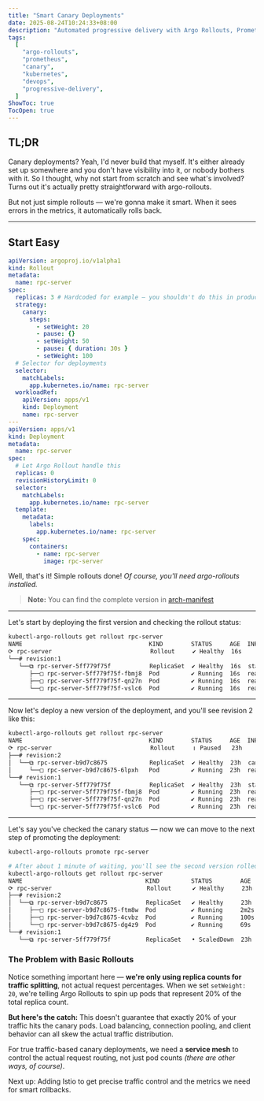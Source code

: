 ```yaml
---
title: "Smart Canary Deployments"
date: 2025-08-24T10:24:33+08:00
description: "Automated progressive delivery with Argo Rollouts, Prometheus metrics, and istio for safe production deployments"
tags:
  [
    "argo-rollouts",
    "prometheus",
    "canary",
    "kubernetes",
    "devops",
    "progressive-delivery",
  ]
ShowToc: true
TocOpen: true
---
```


## TL;DR

Canary deployments? Yeah, I'd never build that myself. It's either already set up somewhere and you don't have visibility into it, or nobody bothers with it. So I thought, why not start from scratch and see what's involved? Turns out it's actually pretty straightforward with argo-rollouts.

But not just simple rollouts — we're gonna make it smart. When it sees errors in the metrics, it automatically rolls back.

---

## Start Easy

```yaml
apiVersion: argoproj.io/v1alpha1
kind: Rollout
metadata:
  name: rpc-server
spec:
  replicas: 3 # Hardcoded for example — you shouldn't do this in production
  strategy:
    canary:
      steps:
        - setWeight: 20
        - pause: {}
        - setWeight: 50
        - pause: { duration: 30s }
        - setWeight: 100
  # Selector for deployments
  selector:
    matchLabels:
      app.kubernetes.io/name: rpc-server
  workloadRef:
    apiVersion: apps/v1
    kind: Deployment
    name: rpc-server
---
apiVersion: apps/v1
kind: Deployment
metadata:
  name: rpc-server
spec:
  # Let Argo Rollout handle this
  replicas: 0
  revisionHistoryLimit: 0
  selector:
    matchLabels:
      app.kubernetes.io/name: rpc-server
  template:
    metadata:
      labels:
        app.kubernetes.io/name: rpc-server
    spec:
      containers:
        - name: rpc-server
          image: rpc-server
```

Well, that's it! Simple rollouts done! _Of course, you'll need argo-rollouts installed._

> **Note:** You can find the complete version in [arch-manifest](https://github.com/polo871209/arch-manifest/tree/main/base/app/rpc-server)

---

Let's start by deploying the first version and checking the rollout status:

```bash
kubectl-argo-rollouts get rollout rpc-server
NAME                                    KIND        STATUS     AGE  INFO
⟳ rpc-server                            Rollout     ✔ Healthy  16s
└──# revision:1
   └──⧉ rpc-server-5ff779f75f           ReplicaSet  ✔ Healthy  16s  stable
      ├──□ rpc-server-5ff779f75f-fbmj8  Pod         ✔ Running  16s  ready:1/1
      ├──□ rpc-server-5ff779f75f-qn27n  Pod         ✔ Running  16s  ready:1/1
      └──□ rpc-server-5ff779f75f-vslc6  Pod         ✔ Running  16s  ready:1/1
```

---

Now let's deploy a new version of the deployment, and you'll see revision 2 like this:

```bash
kubectl-argo-rollouts get rollout rpc-server
NAME                                    KIND        STATUS     AGE  INFO
⟳ rpc-server                            Rollout     ॥ Paused   23h
├──# revision:2
│  └──⧉ rpc-server-b9d7c8675            ReplicaSet  ✔ Healthy  23h  canary
│     └──□ rpc-server-b9d7c8675-6lpxh   Pod         ✔ Running  23h  ready:1/1,restarts:1
└──# revision:1
   └──⧉ rpc-server-5ff779f75f           ReplicaSet  ✔ Healthy  23h  stable
      ├──□ rpc-server-5ff779f75f-fbmj8  Pod         ✔ Running  23h  ready:1/1,restarts:1
      ├──□ rpc-server-5ff779f75f-qn27n  Pod         ✔ Running  23h  ready:1/1,restarts:2
      └──□ rpc-server-5ff779f75f-vslc6  Pod         ✔ Running  23h  ready:1/1,restarts:1
```

---

Let's say you've checked the canary status — now we can move to the next step of promoting the deployment:

```bash
kubectl-argo-rollouts promote rpc-server

# After about 1 minute of waiting, you'll see the second version rolled out completely
kubectl-argo-rollouts get rollout rpc-server
NAME                                   KIND         STATUS        AGE    INFO
⟳ rpc-server                           Rollout      ✔ Healthy     23h
├──# revision:2
│  └──⧉ rpc-server-b9d7c8675           ReplicaSet   ✔ Healthy     23h    stable
│     ├──□ rpc-server-b9d7c8675-ftm8w  Pod          ✔ Running     2m2s   ready:1/1
│     ├──□ rpc-server-b9d7c8675-4cvbz  Pod          ✔ Running     100s   ready:1/1
│     └──□ rpc-server-b9d7c8675-dg4z9  Pod          ✔ Running     69s    ready:1/1
└──# revision:1
   └──⧉ rpc-server-5ff779f75f          ReplicaSet   • ScaledDown  23h
```

### The Problem with Basic Rollouts

Notice something important here — **we're only using replica counts for traffic splitting**, not actual request percentages. When we set `setWeight: 20`, we're telling Argo Rollouts to spin up pods that represent 20% of the total replica count.

**But here's the catch:** This doesn't guarantee that exactly 20% of your traffic hits the canary pods. Load balancing, connection pooling, and client behavior can all skew the actual traffic distribution.

For true traffic-based canary deployments, we need a **service mesh** to control the actual request routing, not just pod counts _(there are other ways, of course)_.

Next up: Adding Istio to get precise traffic control and the metrics we need for smart rollbacks.
